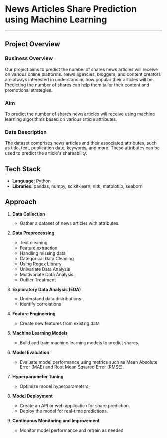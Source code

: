 # News Articles Share Prediction using Machine Learning

---


## Project Overview

### Business Overview

Our project aims to predict the number of shares news articles will receive on various online platforms. News agencies, bloggers, and content creators are always interested in understanding how popular their articles will be. Predicting the number of shares can help them tailor their content and promotional strategies.

### Aim

To predict the number of shares news articles will receive using machine learning algorithms based on various article attributes.

### Data Description

The dataset comprises news articles and their associated attributes, such as title, text, publication date, keywords, and more. These attributes can be used to predict the article's shareability.

## Tech Stack

- **Language**: Python
- **Libraries**: pandas, numpy, scikit-learn, nltk, matplotlib, seaborn

## Approach

1. **Data Collection**
   - Gather a dataset of news articles with attributes.
2. **Data Preprocessing**
   - Text cleaning
   - Feature extraction
   - Handling missing data
   - Categorical Data Cleaning
   - Using Regex Library
   - Univariate Data Analysis
   - Multivariate Data Analysis
   - Outlier Treatment

3. **Exploratory Data Analysis (EDA)**
   - Understand data distributions
   - Identify correlations
4. **Feature Engineering**
   - Create new features from existing data
5. **Machine Learning Models**
   - Build and train machine learning models to predict shares.
6. **Model Evaluation**
   - Evaluate model performance using metrics such as Mean Absolute Error (MAE) and Root Mean Squared Error (RMSE).
7. **Hyperparameter Tuning**
   - Optimize model hyperparameters.
8. **Model Deployment**
   - Create an API or web application for share prediction.
   - Deploy the model for real-time predictions.
9. **Continuous Monitoring and Improvement**
   - Monitor model performance and retrain as needed
